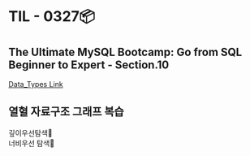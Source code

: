 # TIL - 0327📦

## The Ultimate MySQL Bootcamp: Go from SQL Beginner to Expert - Section.10

<a href="https://dev.mysql.com/doc/refman/8.0/en/data-types.html">Data_Types Link</a>


## 열혈 자료구조 그래프 복습
깊이우선탐색🔬<br> 
너비우선 탐색🔭<br>

 
